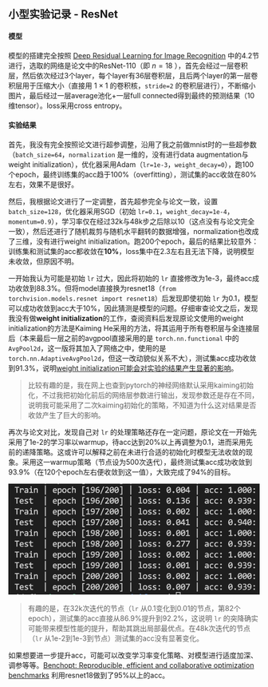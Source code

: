 ## 小型实验记录 - ResNet

#### 模型

模型的搭建完全按照 <a href="https://arxiv.org/abs/1512.03385">Deep Residual Learning for Image Recognition</a> 中的4.2节进行，选取的网络是论文中的ResNet-110（即 $n=18$ ），首先会经过一层卷积层，然后依次经过3个layer，每个layer有36层卷积层，且后两个layer的第一层卷积层用于压缩大小（直接用 $1\times1$ 的卷积核，`stride=2` 的卷积层进行），不断缩小图片，最后经过一层average池化+一层full connected得到最终的预测结果（10维tensor）。loss采用cross entropy。

#### 实验结果

首先，我没有完全按照论文进行超参调整，沿用了我之前做mnist时的一些超参数（`batch_size=64`，`normalization` 是一维的，没有进行data augmentation与weight initialization），优化器采用Adam（`lr=1e-3`，`weight_decay=0`），跑100个epoch，最终训练集的acc趋于100%（overfitting），测试集的acc收敛在80%左右，效果不是很好。

然后，我根据论文进行了一定调整，首先超参完全与论文一致，设置`batch_size=128`，优化器采用SGD（初始 `lr=0.1`，`weight_decay=1e-4`，`momentum=0.9`），学习率仅在经过32k与48k步之后除以10（这点没有与论文完全一致），然后还进行了随机裁剪与随机水平翻转的数据增强，normalization也改成了三维，没有进行weight initialization。跑200个epoch，最后的结果比较意外：训练集和测试集的acc都收敛在**10%**，loss集中在2.3左右且无法下降，说明模型未收敛，但原因不明。

一开始我认为可能是初始 `lr` 过大，因此将初始的 `lr` 直接修改为1e-3，最终acc成功收敛到88.3%。但将model直接换为resnet18（`from torchvision.models.resnet import resnet18`）后发现即使初始 `lr` 为0.1，模型可以成功收敛到acc大于10%，因此猜测是模型的问题。仔细审查论文之后，发现我没有做**weight initialization**的工作，查阅资料后发现原论文使用的weight initialization的方法是Kaiming He采用的方法，将其运用于所有卷积层与全连接层后（本来最后一层之前的avgpool直接采用的是 `torch.nn.functional` 中的 `AvgPool2d`，这一版将其加入了网络之中，使用的是 `torch.nn.AdaptiveAvgPool2d`，但这一改动貌似关系不大），测试集acc成功收敛到91.3%，说明<u>weight initialization可能会对实验的结果产生显著的影响</u>。

> 比较有趣的是，我在网上也查到pytorch的神经网络默认采用kaiming初始化，不过我把初始化前后的网络层参数进行输出，发现参数还是存在不同，说明我可能采用了二次kaiming初始化的策略，不知道为什么这对结果是否收敛产生了巨大的影响。

再次与论文对比，发现自己对 `lr` 的处理策略还存在一定问题，原论文在一开始先采用了1e-2的学习率以warmup，待acc达到20%以上再调整为0.1，进而采用先前的递降策略。这或许可以解释之前在未进行合适的初始化时模型无法收敛的现象。采用这一warmup策略（节点设为500次迭代），最终测试集acc成功收敛到93.9%（在120个epoch左右便收敛到这一值），大致完成了94%的目标。

![final result](result.png)

> 有趣的是，在32k次迭代的节点（`lr` 从0.1变化到0.01的节点，第82个epoch），测试集的acc直接从86.9%提升到92.2%，这说明 `lr` 的突降确实可能带来模型性能的提升，帮助其跳出局部最优点。在48k次迭代的节点（`lr` 从1e-2到1e-3到节点）测试集的acc没有显著变化。

如果想要进一步提升acc，可能可以改变学习率变化策略、对模型进行适度加深、调参等等。<a href="https://arxiv.org/pdf/2206.13424v3.pdf">Benchopt: Reproducible, efficient and collaborative optimization benchmarks</a> 利用resnet18做到了95%以上的acc。
